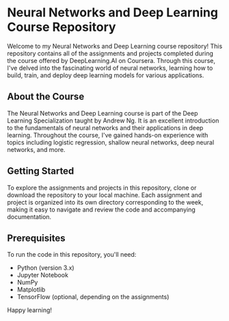 # Neural Networks and Deep Learning Course Repository

Welcome to my Neural Networks and Deep Learning course repository! This repository contains all of the assignments and projects completed during the course offered by DeepLearning.AI on Coursera. Through this course, I've delved into the fascinating world of neural networks, learning how to build, train, and deploy deep learning models for various applications.

## About the Course

The Neural Networks and Deep Learning course is part of the Deep Learning Specialization taught by Andrew Ng. It is an excellent introduction to the fundamentals of neural networks and their applications in deep learning. Throughout the course, I've gained hands-on experience with topics including logistic regression, shallow neural networks, deep neural networks, and more.

## Getting Started

To explore the assignments and projects in this repository, clone or download the repository to your local machine. Each assignment and project is organized into its own directory corresponding to the week, making it easy to navigate and review the code and accompanying documentation.

## Prerequisites

To run the code in this repository, you'll need:

- Python (version 3.x)
- Jupyter Notebook
- NumPy
- Matplotlib
- TensorFlow (optional, depending on the assignments)

Happy learning!
